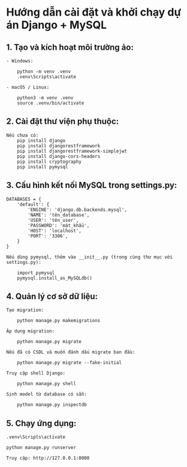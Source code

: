# Hướng dẫn cài đặt và khởi chạy dự án Django + MySQL

## 1. Tạo và kích hoạt môi trường ảo:

    - Windows:

        python -m venv .venv
        .venv\Scripts\activate

    - macOS / Linux:

        python3 -m venv .venv
        source .venv/bin/activate

## 2. Cài đặt thư viện phụ thuộc:

    Nếu chưa có:
        pip install django
        pip install djangorestframework
        pip install djangorestframework-simplejwt
        pip install django-cors-headers
        pip install cryptography
        pip install pymysql

## 3. Cấu hình kết nối MySQL trong settings.py:

    DATABASES = {
        'default': {
            'ENGINE': 'django.db.backends.mysql',
            'NAME': 'tên_database',
            'USER': 'tên_user',
            'PASSWORD': 'mật_khẩu',
            'HOST': 'localhost',
            'PORT': '3306',
        }
    }

    Nếu dùng pymysql, thêm vào __init__.py (trong cùng thư mục với settings.py):

        import pymysql
        pymysql.install_as_MySQLdb()

## 4. Quản lý cơ sở dữ liệu:

    Tạo migration:

        python manage.py makemigrations

    Áp dụng migration:

        python manage.py migrate

    Nếu đã có CSDL và muốn đánh dấu migrate ban đầu:

        python manage.py migrate --fake-initial

    Truy cập shell Django:

        python manage.py shell

    Sinh model từ database có sẵn:

        python manage.py inspectdb

## 5. Chạy ứng dụng:

    .venv\Scripts\activate

    python manage.py runserver

    Truy cập: http://127.0.0.1:8000
